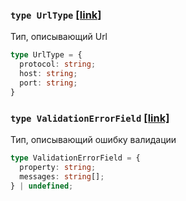### `type UrlType` [[link]](https://github.com/kam4atka/hajs/blob/main/src/packages/type/url.type.ts)

Тип, описывающий Url

```ts
type UrlType = {
  protocol: string;
  host: string;
  port: string;
}
```

### `type ValidationErrorField` [[link]](https://github.com/kam4atka/hajs/blob/main/src/packages/type/validation-error-fiels.type.ts)

Тип, описывающий ошибку валидации

```ts
type ValidationErrorField = {
  property: string;
  messages: string[];
} | undefined;
```
